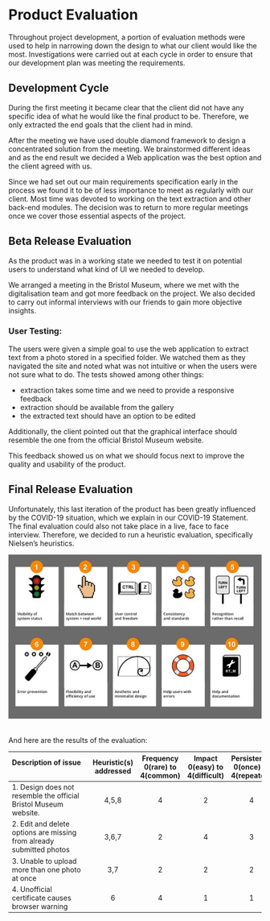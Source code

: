 
# Product Evaluation

Throughout project development, a portion of evaluation methods were used to help in narrowing down the design to what our client would like the most. Investigations were carried out at each cycle in order to ensure that our development plan was meeting the requirements.
## Development Cycle

During the first meeting it became clear that the client did not have any specific idea of what he would like the final product to be. Therefore, we only extracted the end goals that the client had in mind.

After the meeting we have used double diamond framework to design a concentrated solution from the meeting. We brainstormed different ideas
and as the end result we decided a Web application was the best option and the client agreed with us.

Since we had set out our main requirements specification early in the process we found it to be of less importance to meet as regularly with our client. Most time was devoted to working on the text extraction and other back-end modules. The decision was to return to more regular meetings once we cover those essential aspects of the project.


## Beta Release Evaluation

As the product was in a working state we needed to test it on potential users to understand what kind of UI we needed to develop.

We arranged a meeting in the Bristol Museum, where we met with the digitalisation team and got more feedback on the project. We also decided to carry out informal interviews with our friends to gain more objective insights.

### User Testing:

The users were given a simple goal to use the web application to extract text from a photo stored in a specified folder. We watched them as they navigated the site and noted what was not intuitive or when the users were not sure what to do. The tests showed among other things:

- extraction takes some time and we need to provide a responsive feedback
- extraction should be available from the gallery
- the extracted text should have an option to be edited

Additionally, the client pointed out that the graphical interface should resemble the one from the official Bristol Museum website.

This feedback showed us on what we should focus next to improve the quality and usability of the product.

## Final Release Evaluation

Unfortunately, this last iteration of the product has been greatly influenced by the COVID-19 situation, which we explain in our COVID-19 Statement. The final evaluation could also not take place in a live, face to face interview. Therefore, we decided to run a heuristic evaluation, specifically Nielsen’s heuristics.

![Nielsen's Heuristics](images/Nielsen'sHeuristics.jpeg)

\
And here are the results of the evaluation:

| Description of issue &nbsp;&nbsp;&nbsp;&nbsp;&nbsp;&nbsp;&nbsp;&nbsp;&nbsp;&nbsp;&nbsp;&nbsp;&nbsp;&nbsp;&nbsp;&nbsp;&nbsp;&nbsp;&nbsp;&nbsp;&nbsp;&nbsp;&nbsp;&nbsp;&nbsp;&nbsp;&nbsp;&nbsp;&nbsp;&nbsp;&nbsp;&nbsp;&nbsp;&nbsp;&nbsp;&nbsp;&nbsp;&nbsp;&nbsp; | Heuristic(s) addressed | Frequency 0(rare) to 4(common) | Impact 0(easy) to 4(difficult) | Persistence 0(once) to 4(repeated) | Severity (F+I+P)/3 |
| :-----               |    :-------------:     | :-------: | :-------: | :-------: | --------: |
|  1. Design does not resemble the official Bristol Museum website. | 4,5,8 | 4 | 2 | 4 | 3.67 |   
|  2. Edit and delete options are missing from already submitted photos | 3,6,7 | 2 |  4 | 3 | 3 |
|  3. Unable to upload more than one photo at once | 3,7 | 2 | 2 | 2 | 2 |
|  4. Unofficial certificate causes browser warning | 6 | 4 | 1 | 1 | 2 |
